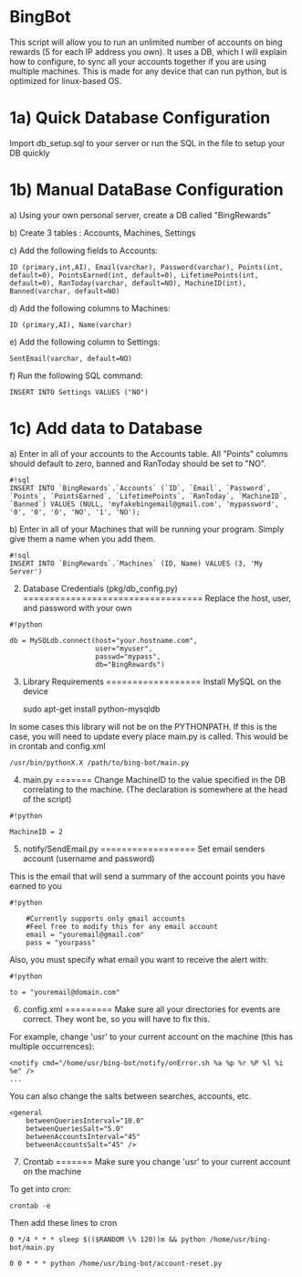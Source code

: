 BingBot
===========

This script will allow you to run an unlimited number of accounts on bing rewards (5 for each IP address you own). It uses a DB, which I will explain how to configure, to sync all your accounts together if you are using multiple machines.
This is made for any device that can run python, but is optimized for linux-based OS.

1a) Quick Database Configuration
===========================
Import db_setup.sql to your server or run the SQL in the file to setup your DB quickly

1b) Manual DataBase Configuration
======================
  a) Using your own personal server, create a DB called "BingRewards"

  b) Create 3 tables : Accounts, Machines, Settings

  c) Add the following fields to Accounts:

	ID (primary,int,AI), Email(varchar), Password(varchar), Points(int, default=0), PointsEarned(int, default=0), LifetimePoints(int, default=0), RanToday(varchar, default=NO), MachineID(int), Banned(varchar, default=NO)


  d) Add the following columns to Machines:

	ID (primary,AI), Name(varchar)


  e) Add the following column to Settings:

	SentEmail(varchar, default=NO)

  f) Run the following SQL command:

	INSERT INTO Settings VALUES ("NO")

1c) Add data to Database
====================
  a) Enter in all of your accounts to the Accounts table. All "Points" columns should default to zero, banned and RanToday should be set to "NO". 


```
#!sql
INSERT INTO `BingRewards`.`Accounts` (`ID`, `Email`, `Password`, `Points`, `PointsEarned`, `LifetimePoints`, `RanToday`, `MachineID`, `Banned`) VALUES (NULL, 'myfakebingemail@gmail.com', 'mypassword', '0', '0', '0', 'NO', '1', 'NO');
```

  b) Enter in all of your Machines that will be running your program. Simply give them a name when you add them.


```
#!sql
INSERT INTO `BingRewards`.`Machines` (ID, Name) VALUES (3, 'My Server')
```

2) Database Credentials (pkg/db_config.py)
==================================
Replace the host, user, and password with your own

```
#!python

db = MySQLdb.connect(host="your.hostname.com",
                     user="myuser",
                     passwd="mypass",
                     db="BingRewards")
```


3) Library Requirements
==================
Install MySQL on the device

	sudo apt-get install python-mysqldb

In some cases this library will not be on the PYTHONPATH. If this is the case, you will need to update every place main.py is called. This would be in crontab and config.xml


	/usr/bin/pythonX.X /path/to/bing-bot/main.py


4) main.py
=======
Change MachineID to the value specified in the DB correlating to the machine. (The declaration is somewhere at the head of the script)


```
#!python

MachineID = 2
```


5) notify/SendEmail.py
==================
Set email senders account (username and password)

This is the email that will send a summary of the account points you have earned to you


```
#!python

    #Currently supports only gmail accounts
    #Feel free to modify this for any email account
    email = "youremail@gmail.com"
    pass = "yourpass"
```

Also, you must specify what email you want to receive the alert with:


```
#!python

to = "youremail@domain.com"
```


6) config.xml
=========
Make sure all your directories for events are correct. They wont be, so you will have to fix this.

For example, change 'usr' to your current account on the machine (this has multiple occurrences):

	<notify cmd="/home/usr/bing-bot/notify/onError.sh %a %p %r %P %l %i %e" />
	...

You can also change the salts between searches, accounts, etc.

	<general
        betweenQueriesInterval="10.0"
        betweenQueriesSalt="5.0"
        betweenAccountsInterval="45"
        betweenAccountsSalt="45" />

7) Crontab 
=======
Make sure you change 'usr' to your current account on the machine

To get into cron:

	crontab -e

Then add these lines to cron

	0 */4 * * * sleep $(($RANDOM \% 120))m && python /home/usr/bing-bot/main.py

	0 0 * * * python /home/usr/bing-bot/account-reset.py